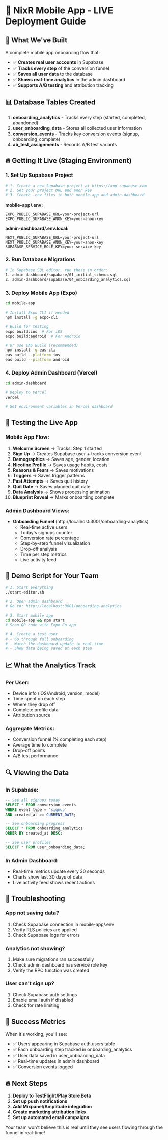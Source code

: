 # 🚀 NixR Mobile App - LIVE Deployment Guide

## 🎯 What We've Built

A complete mobile app onboarding flow that:
- ✅ **Creates real user accounts** in Supabase
- ✅ **Tracks every step** of the conversion funnel
- ✅ **Saves all user data** to the database
- ✅ **Shows real-time analytics** in the admin dashboard
- ✅ **Supports A/B testing** and attribution tracking

## 📊 Database Tables Created

1. **onboarding_analytics** - Tracks every step (started, completed, abandoned)
2. **user_onboarding_data** - Stores all collected user information
3. **conversion_events** - Tracks key conversion events (signup, onboarding_complete)
4. **ab_test_assignments** - Records A/B test variants

## 🔥 Getting It Live (Staging Environment)

### 1. Set Up Supabase Project

```bash
# 1. Create a new Supabase project at https://app.supabase.com
# 2. Get your project URL and anon key
# 3. Create .env files in both mobile-app and admin-dashboard
```

**mobile-app/.env:**
```
EXPO_PUBLIC_SUPABASE_URL=your-project-url
EXPO_PUBLIC_SUPABASE_ANON_KEY=your-anon-key
```

**admin-dashboard/.env.local:**
```
NEXT_PUBLIC_SUPABASE_URL=your-project-url
NEXT_PUBLIC_SUPABASE_ANON_KEY=your-anon-key
SUPABASE_SERVICE_ROLE_KEY=your-service-key
```

### 2. Run Database Migrations

```bash
# In Supabase SQL editor, run these in order:
1. admin-dashboard/supabase/01_initial_schema.sql
2. admin-dashboard/supabase/04_onboarding_analytics.sql
```

### 3. Deploy Mobile App (Expo)

```bash
cd mobile-app

# Install Expo CLI if needed
npm install -g expo-cli

# Build for testing
expo build:ios  # For iOS
expo build:android  # For Android

# Or use EAS Build (recommended)
npm install -g eas-cli
eas build --platform ios
eas build --platform android
```

### 4. Deploy Admin Dashboard (Vercel)

```bash
cd admin-dashboard

# Deploy to Vercel
vercel

# Set environment variables in Vercel dashboard
```

## 📱 Testing the Live App

### Mobile App Flow:
1. **Welcome Screen** → Tracks: Step 1 started
2. **Sign Up** → Creates Supabase user + tracks conversion event
3. **Demographics** → Saves age, gender, location
4. **Nicotine Profile** → Saves usage habits, costs
5. **Reasons & Fears** → Saves motivations
6. **Triggers** → Saves trigger patterns
7. **Past Attempts** → Saves quit history
8. **Quit Date** → Saves planned quit date
9. **Data Analysis** → Shows processing animation
10. **Blueprint Reveal** → Marks onboarding complete

### Admin Dashboard Views:
- **Onboarding Funnel** (http://localhost:3001/onboarding-analytics)
  - Real-time active users
  - Today's signups counter
  - Conversion rate percentage
  - Step-by-step funnel visualization
  - Drop-off analysis
  - Time per step metrics
  - Live activity feed

## 🎪 Demo Script for Your Team

```bash
# 1. Start everything
./start-editor.sh

# 2. Open admin dashboard
# Go to: http://localhost:3001/onboarding-analytics

# 3. Start mobile app
cd mobile-app && npm start
# Scan QR code with Expo Go app

# 4. Create a test user
# - Go through full onboarding
# - Watch the dashboard update in real-time
# - Show data being saved at each step
```

## 📈 What the Analytics Track

### Per User:
- Device info (iOS/Android, version, model)
- Time spent on each step
- Where they drop off
- Complete profile data
- Attribution source

### Aggregate Metrics:
- Conversion funnel (% completing each step)
- Average time to complete
- Drop-off points
- A/B test performance

## 🔍 Viewing the Data

### In Supabase:
```sql
-- See all signups today
SELECT * FROM conversion_events 
WHERE event_type = 'signup' 
AND created_at >= CURRENT_DATE;

-- See onboarding progress
SELECT * FROM onboarding_analytics 
ORDER BY created_at DESC;

-- See user profiles
SELECT * FROM user_onboarding_data;
```

### In Admin Dashboard:
- Real-time metrics update every 30 seconds
- Charts show last 30 days of data
- Live activity feed shows recent actions

## 🚨 Troubleshooting

### App not saving data?
1. Check Supabase connection in mobile-app/.env
2. Verify RLS policies are applied
3. Check Supabase logs for errors

### Analytics not showing?
1. Make sure migrations ran successfully
2. Check admin dashboard has service role key
3. Verify the RPC function was created

### User can't sign up?
1. Check Supabase auth settings
2. Enable email auth if disabled
3. Check for rate limiting

## 🎉 Success Metrics

When it's working, you'll see:
- ✅ Users appearing in Supabase auth.users table
- ✅ Each onboarding step tracked in onboarding_analytics
- ✅ User data saved in user_onboarding_data
- ✅ Real-time updates in admin dashboard
- ✅ Conversion events logged

## 🔥 Next Steps

1. **Deploy to TestFlight/Play Store Beta**
2. **Set up push notifications**
3. **Add Mixpanel/Amplitude integration**
4. **Create marketing attribution links**
5. **Set up automated email campaigns**

Your team won't believe this is real until they see users flowing through the funnel in real-time! 